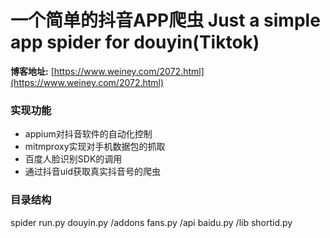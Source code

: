 一个简单的抖音APP爬虫
Just a simple app spider for douyin(Tiktok)
====

**博客地址:** [https://www.weiney.com/2072.html](https://www.weiney.com/2072.html)

### 实现功能
- appium对抖音软件的自动化控制
- mitmproxy实现对手机数据包的抓取
- 百度人脸识别SDK的调用
- 通过抖音uid获取真实抖音号的爬虫

### 目录结构
spider
  run.py
  douyin.py
  /addons
    fans.py
  /api
    baidu.py
  /lib
    shortid.py
